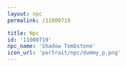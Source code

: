 ```yaml
---
layout: npc
permalink: /11000719

title: Npc
id: '11000719'
npc_name: 'Shadow Tombstone'
icon_url: 'portrait/npc/dummy_p.png'
---
```

